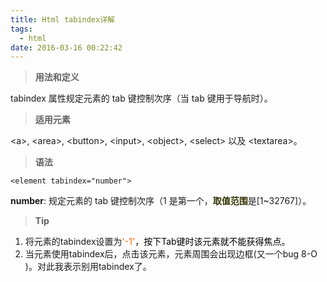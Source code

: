 ```yaml
---
title: Html tabindex详解
tags:
  - html
date: 2016-03-16 00:22:42
---
```


> **用法和定义**

tabindex 属性规定元素的 tab 键控制次序（当 tab 键用于导航时）。<!--more-->

> **适用元素**

&lt;a&gt;, &lt;area&gt;, &lt;button&gt;, &lt;input&gt;, &lt;object&gt;, &lt;select&gt; 以及 &lt;textarea&gt;。

> **语法**

`<element tabindex="number">`

**number**: 规定元素的 tab 键控制次序（1 是第一个，<span style="color: #333300;">**取值范围**</span>是[1~32767]）。

> **Tip**

1.  将元素的tabindex设置为<span style="color: #ff6600;">'-1'<span style="color: #000000;">，按下Tab键时该元素就不能获得焦点。</span></span>
2.  当元素使用tabindex后，点击该元素，元素周围会出现边框(又一个bug 8-O )。对此我表示别用tabindex了。